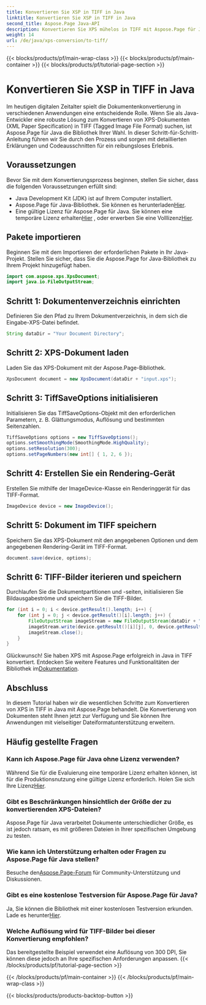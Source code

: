 ```yaml
---
title: Konvertieren Sie XSP in TIFF in Java
linktitle: Konvertieren Sie XSP in TIFF in Java
second_title: Aspose.Page Java-API
description: Konvertieren Sie XPS mühelos in TIFF mit Aspose.Page für Java. Befolgen Sie unsere Schritt-für-Schritt-Anleitung für eine nahtlose Integration. Jetzt downloaden!
weight: 14
url: /de/java/xps-conversion/to-tiff/
---
```


{{< blocks/products/pf/main-wrap-class >}}
{{< blocks/products/pf/main-container >}}
{{< blocks/products/pf/tutorial-page-section >}}

# Konvertieren Sie XSP in TIFF in Java

Im heutigen digitalen Zeitalter spielt die Dokumentenkonvertierung in verschiedenen Anwendungen eine entscheidende Rolle. Wenn Sie als Java-Entwickler eine robuste Lösung zum Konvertieren von XPS-Dokumenten (XML Paper Specification) in TIFF (Tagged Image File Format) suchen, ist Aspose.Page für Java die Bibliothek Ihrer Wahl. In dieser Schritt-für-Schritt-Anleitung führen wir Sie durch den Prozess und sorgen mit detaillierten Erklärungen und Codeausschnitten für ein reibungsloses Erlebnis.
## Voraussetzungen
Bevor Sie mit dem Konvertierungsprozess beginnen, stellen Sie sicher, dass die folgenden Voraussetzungen erfüllt sind:
- Java Development Kit (JDK) ist auf Ihrem Computer installiert.
-  Aspose.Page für Java-Bibliothek. Sie können es herunterladen[Hier](https://releases.aspose.com/page/java/).
-  Eine gültige Lizenz für Aspose.Page für Java. Sie können eine temporäre Lizenz erhalten[Hier](https://purchase.aspose.com/temporary-license/) , oder erwerben Sie eine Volllizenz[Hier](https://purchase.aspose.com/buy).
## Pakete importieren
Beginnen Sie mit dem Importieren der erforderlichen Pakete in Ihr Java-Projekt. Stellen Sie sicher, dass Sie die Aspose.Page for Java-Bibliothek zu Ihrem Projekt hinzugefügt haben.
```java
import com.aspose.xps.XpsDocument;
import java.io.FileOutputStream;
```
## Schritt 1: Dokumentenverzeichnis einrichten
Definieren Sie den Pfad zu Ihrem Dokumentverzeichnis, in dem sich die Eingabe-XPS-Datei befindet.
```java
String dataDir = "Your Document Directory";
```
## Schritt 2: XPS-Dokument laden
Laden Sie das XPS-Dokument mit der Aspose.Page-Bibliothek.
```java
XpsDocument document = new XpsDocument(dataDir + "input.xps");
```
## Schritt 3: TiffSaveOptions initialisieren
Initialisieren Sie das TiffSaveOptions-Objekt mit den erforderlichen Parametern, z. B. Glättungsmodus, Auflösung und bestimmten Seitenzahlen.
```java
TiffSaveOptions options = new TiffSaveOptions();
options.setSmoothingMode(SmoothingMode.HighQuality);
options.setResolution(300);
options.setPageNumbers(new int[] { 1, 2, 6 });
```
## Schritt 4: Erstellen Sie ein Rendering-Gerät
Erstellen Sie mithilfe der ImageDevice-Klasse ein Renderinggerät für das TIFF-Format.
```java
ImageDevice device = new ImageDevice();
```
## Schritt 5: Dokument im TIFF speichern
Speichern Sie das XPS-Dokument mit den angegebenen Optionen und dem angegebenen Rendering-Gerät im TIFF-Format.
```java
document.save(device, options);
```
## Schritt 6: TIFF-Bilder iterieren und speichern
Durchlaufen Sie die Dokumentpartitionen und -seiten, initialisieren Sie Bildausgabeströme und speichern Sie die TIFF-Bilder.
```java
for (int i = 0; i < device.getResult().length; i++) {
    for (int j = 0; j < device.getResult()[i].length; j++) {
        FileOutputStream imageStream = new FileOutputStream(dataDir + "XPStoTIFF" + "_" + (i + 1) + "_" + (j + 1) + ".tif");
        imageStream.write(device.getResult()[i][j], 0, device.getResult()[i][j].length);
        imageStream.close();
    }
}
```
 Glückwunsch! Sie haben XPS mit Aspose.Page erfolgreich in Java in TIFF konvertiert. Entdecken Sie weitere Features und Funktionalitäten der Bibliothek im[Dokumentation](https://reference.aspose.com/page/java/).
## Abschluss
In diesem Tutorial haben wir die wesentlichen Schritte zum Konvertieren von XPS in TIFF in Java mit Aspose.Page behandelt. Die Konvertierung von Dokumenten steht Ihnen jetzt zur Verfügung und Sie können Ihre Anwendungen mit vielseitiger Dateiformatunterstützung erweitern.
## Häufig gestellte Fragen
### Kann ich Aspose.Page für Java ohne Lizenz verwenden?
 Während Sie für die Evaluierung eine temporäre Lizenz erhalten können, ist für die Produktionsnutzung eine gültige Lizenz erforderlich. Holen Sie sich Ihre Lizenz[Hier](https://purchase.aspose.com/buy).
### Gibt es Beschränkungen hinsichtlich der Größe der zu konvertierenden XPS-Dateien?
Aspose.Page für Java verarbeitet Dokumente unterschiedlicher Größe, es ist jedoch ratsam, es mit größeren Dateien in Ihrer spezifischen Umgebung zu testen.
### Wie kann ich Unterstützung erhalten oder Fragen zu Aspose.Page für Java stellen?
 Besuche den[Aspose.Page-Forum](https://forum.aspose.com/c/page/39) für Community-Unterstützung und Diskussionen.
### Gibt es eine kostenlose Testversion für Aspose.Page für Java?
 Ja, Sie können die Bibliothek mit einer kostenlosen Testversion erkunden. Lade es herunter[Hier](https://releases.aspose.com/).
### Welche Auflösung wird für TIFF-Bilder bei dieser Konvertierung empfohlen?
Das bereitgestellte Beispiel verwendet eine Auflösung von 300 DPI, Sie können diese jedoch an Ihre spezifischen Anforderungen anpassen.
{{< /blocks/products/pf/tutorial-page-section >}}

{{< /blocks/products/pf/main-container >}}
{{< /blocks/products/pf/main-wrap-class >}}

{{< blocks/products/products-backtop-button >}}
